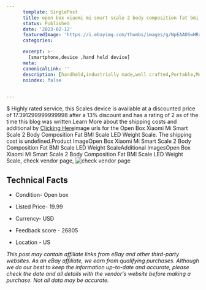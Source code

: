 ```yaml
---
      template: SinglePost
      title: open box xiaomi mi smart scale 2 body composition fat bmi scale led weight scale
      status: Published
      date: '2023-02-12'
      featuredImage: 'https://i.ebayimg.com/thumbs/images/g/NpEAAOSwHRxhqyOu/s-l225.jpg'
      categories: 

      excerpt: >-
        [smartphone,device ,hand held device]
      meta:
      canonicalLink: ''
      description: [handheld,industrially made,well crafted,Portable,Mobile,Compact,Convenient,Lightweight,Maneuverable,Man-portable,Miniature,Carriable,Hand-held,Light,Holdable,Transportable,Mobile device,Pocket-sized,On-the-go,Wireless,Cordless,Compact size,Convenient size, smartphone,device ,hand held device]
      noindex: false

        
---
```

$
    Highly rated service, this Scales device is available at a discounted price of 17.391299999999998 after a 13% discount and has a rating of 2 as of the time this blog was written.Learn More about the shipping costs and additional by [Clicking Here](https://www.ebay.com/itm/275524379656?hash=item4026886408%3Ag%3ANpEAAOSwHRxhqyOu&mkevt=1&mkcid=1&mkrid=711-53200-19255-0&campid=%253CePNCampaignId%253E&customid=%253CreferenceId%253E&toolid=10049)image urls for the Open Box Xiaomi Mi Smart Scale 2 Body Composition Fat BMI Scale LED Weight Scale. The shipping cost is undefined.Product ImageOpen Box Xiaomi Mi Smart Scale 2 Body Composition Fat BMI Scale LED Weight ScaleAdditional ImagesOpen Box Xiaomi Mi Smart Scale 2 Body Composition Fat BMI Scale LED Weight Scale, check vendor page, ![check vendor page](https://origin-galleryplus.ebayimg.com/ws/web/275524379656_2_0_1/225x225.jpg,https://origin-galleryplus.ebayimg.com/ws/web/275524379656_3_0_1/225x225.jpg,https://origin-galleryplus.ebayimg.com/ws/web/275524379656_4_0_1/225x225.jpg,https://origin-galleryplus.ebayimg.com/ws/web/275524379656_5_0_1/225x225.jpg,https://origin-galleryplus.ebayimg.com/ws/web/275524379656_6_0_1/225x225.jpg,https://origin-galleryplus.ebayimg.com/ws/web/275524379656_7_0_1/225x225.jpg,https://origin-galleryplus.ebayimg.com/ws/web/275524379656_8_0_1/225x225.jpg,https://origin-galleryplus.ebayimg.com/ws/web/275524379656_9_0_1/225x225.jpg,https://origin-galleryplus.ebayimg.com/ws/web/275524379656_10_0_1/225x225.jpg,https://origin-galleryplus.ebayimg.com/ws/web/275524379656_11_0_1/225x225.jpg)
    
    

 ## Technical Facts 



     
      

 - Condition- Open box 


      

 - Listed Price- 19.99 


      

 - Currency- USD 


      

 - Feedback score - 26805 


      

 - Location - US 


      
      

 *_This post may contain affiliate links from eBay and other third-party websites. As an eBay affiliate, we earn from qualifying purchases. Although we do our best to keep the information up-to-date and accurate, please check the date and all details with the vendor's website before making a purchase. Not all data may be accurate._*



    
    
    
    
    